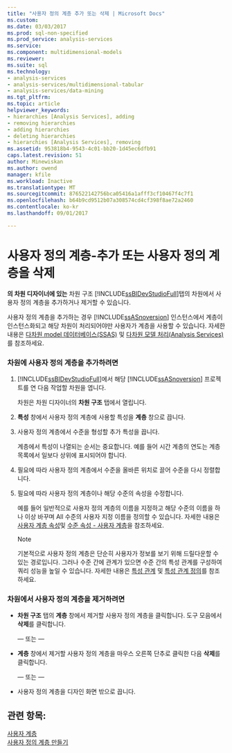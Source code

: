 ```yaml
---
title: "사용자 정의 계층 추가 또는 삭제 | Microsoft Docs"
ms.custom: 
ms.date: 03/03/2017
ms.prod: sql-non-specified
ms.prod_service: analysis-services
ms.service: 
ms.component: multidimensional-models
ms.reviewer: 
ms.suite: sql
ms.technology:
- analysis-services
- analysis-services/multidimensional-tabular
- analysis-services/data-mining
ms.tgt_pltfrm: 
ms.topic: article
helpviewer_keywords:
- hierarchies [Analysis Services], adding
- removing hierarchies
- adding hierarchies
- deleting hierarchies
- hierarchies [Analysis Services], removing
ms.assetid: 953818b4-9543-4c01-bb20-1d45ec6dfb91
caps.latest.revision: 51
author: Minewiskan
ms.author: owend
manager: kfile
ms.workload: Inactive
ms.translationtype: MT
ms.sourcegitcommit: 876522142756bca05416a1afff3cf10467f4c7f1
ms.openlocfilehash: b64b9cd9512b07a308574cd4cf398f8ae72a2460
ms.contentlocale: ko-kr
ms.lasthandoff: 09/01/2017

---
```

# <a name="user-defined-hierarchies---add-or-delete-a-user-defined-hierarchy"></a>사용자 정의 계층-추가 또는 사용자 정의 계층을 삭제
  **의 차원 디자이너에 있는** 차원 구조 [!INCLUDE[ssBIDevStudioFull](../../includes/ssbidevstudiofull-md.md)]탭의 차원에서 사용자 정의 계층을 추가하거나 제거할 수 있습니다.  
  
 사용자 정의 계층을 추가하는 경우 [!INCLUDE[ssASnoversion](../../includes/ssasnoversion-md.md)] 인스턴스에서 계층이 인스턴스화되고 해당 차원이 처리되어야만 사용자가 계층을 사용할 수 있습니다. 자세한 내용은 [다차원 model 데이터베이스&#40;SSAS&#41;](../../analysis-services/multidimensional-models/multidimensional-model-databases-ssas.md) 및 [다차원 모델 처리&#40;Analysis Services&#41;](../../analysis-services/multidimensional-models/processing-a-multidimensional-model-analysis-services.md)를 참조하세요.  
  
### <a name="to-add-a-user-defined-hierarchy-to-a-dimension"></a>차원에 사용자 정의 계층을 추가하려면  
  
1.  [!INCLUDE[ssBIDevStudioFull](../../includes/ssbidevstudiofull-md.md)]에서 해당 [!INCLUDE[ssASnoversion](../../includes/ssasnoversion-md.md)] 프로젝트를 연 다음 작업할 차원을 엽니다.  
  
     차원은 차원 디자이너의 **차원 구조** 탭에서 열립니다.  
  
2.  **특성** 창에서 사용자 정의 계층에 사용할 특성을 **계층** 창으로 끕니다.  
  
3.  사용자 정의 계층에서 수준을 형성할 추가 특성을 끕니다.  
  
     계층에서 특성이 나열되는 순서는 중요합니다. 예를 들어 시간 계층의 연도는 계층 목록에서 일보다 상위에 표시되어야 합니다.  
  
4.  필요에 따라 사용자 정의 계층에서 수준을 올바른 위치로 끌어 수준을 다시 정렬합니다.  
  
5.  필요에 따라 사용자 정의 계층이나 해당 수준의 속성을 수정합니다.  
  
     예를 들어 일반적으로 사용자 정의 계층의 이름을 지정하고 해당 수준의 이름을 하나 이상 바꾸며 All 수준의 사용자 지정 이름을 정의할 수 있습니다. 자세한 내용은 [사용자 계층 속성](../../analysis-services/multidimensional-models-olap-logical-dimension-objects/user-hierarchies-properties.md)및 [수준 속성 - 사용자 계층](../../analysis-services/multidimensional-models-olap-logical-dimension-objects/user-hierarchies-level-properties.md)을 참조하세요.  
  
    > [!NOTE]  
    >  기본적으로 사용자 정의 계층은 단순히 사용자가 정보를 보기 위해 드릴다운할 수 있는 경로입니다. 그러나 수준 간에 관계가 있으면 수준 간의 특성 관계를 구성하여 쿼리 성능을 높일 수 있습니다. 자세한 내용은 [특성 관계](../../analysis-services/multidimensional-models-olap-logical-dimension-objects/attribute-relationships.md) 및 [특성 관계 정의](../../analysis-services/multidimensional-models/attribute-relationships-define.md)를 참조하세요.  
  
### <a name="to-remove-a-user-defined-hierarchy-from-a-dimension"></a>차원에서 사용자 정의 계층을 제거하려면  
  
-   **차원 구조** 탭의 **계층** 창에서 제거할 사용자 정의 계층을 클릭합니다. 도구 모음에서 **삭제**를 클릭합니다.  
  
     — 또는 —  
  
-   **계층** 창에서 제거할 사용자 정의 계층을 마우스 오른쪽 단추로 클릭한 다음 **삭제**를 클릭합니다.  
  
     — 또는 —  
  
-   사용자 정의 계층을 디자인 화면 밖으로 끕니다.  
  
## <a name="see-also"></a>관련 항목:  
 [사용자 계층](../../analysis-services/multidimensional-models-olap-logical-dimension-objects/user-hierarchies.md)   
 [사용자 정의 계층 만들기](../../analysis-services/multidimensional-models/user-defined-hierarchies-create.md)  
  
  


